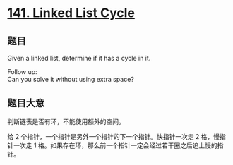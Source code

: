 # [141. Linked List Cycle](https://leetcode.com/problems/linked-list-cycle/description/)

## 题目

Given a linked list, determine if it has a cycle in it.

Follow up:   
Can you solve it without using extra space?



## 题目大意

判断链表是否有环，不能使用额外的空间。

给 2 个指针，一个指针是另外一个指针的下一个指针。快指针一次走 2 格，慢指针一次走 1 格。如果存在环，那么前一个指针一定会经过若干圈之后追上慢的指针。